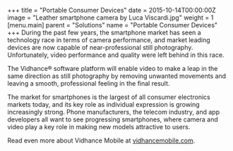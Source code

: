 +++
title = "Portable Consumer Devices"
date = 2015-10-14T00:00:00Z
image = "Leather smartphone camera by Luca Viscardi.jpg"
weight = 1
[menu.main]
parent = "Solutions"
name = "Portable Consumer Devices"
+++
During the past few years, the smartphone market has seen a technology race in terms of camera performance, and market leading devices are now capable of near-professional still photography. Unfortunately, video performance and quality were left behind in this race.

The Vidhance® software platform will enable video to make a leap in the same direction as still photography by removing unwanted movements and leaving a smooth, professional feeling in the final result.
<!--more-->
The market for smartphones is the largest of all consumer electronics markets today, and its key role as individual expression is growing increasingly strong. Phone manufacturers, the telecom industry, and app developers all want to see progressing smartphones, where camera and video play a key role in making new models attractive to users.

Read even more about Vidhance Mobile at [vidhancemobile.com](http://vidhancemobile.com).
